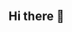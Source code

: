 ## Hi there 👋

<!--
**vinay-03x/vinay-03x** is a ✨ _special_ ✨ repository because its `README.md` (this file) appears on your GitHub profile.

Here are some ideas to get you started:

- 🔭 I’m currently working on data science 
- 🌱 I’m currently learning data science 
- 👯 I’m looking to collaborate on ...

- 💬 Ask me about ...
- 📫 How to reach me: ...

